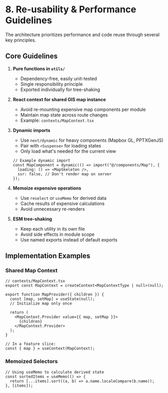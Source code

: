 # 8. Re-usability & Performance Guidelines

The architecture prioritizes performance and code reuse through several key principles.

## Core Guidelines

1. **Pure functions in `utils/`**

   - Dependency-free, easily unit-tested
   - Single responsibility principle
   - Exported individually for tree-shaking

2. **React context for shared GIS map instance**

   - Avoid re-mounting expensive map components per module
   - Maintain map state across route changes
   - Example: `contexts/MapContext.tsx`

3. **Dynamic imports**

   - Use `next/dynamic` for heavy components (Mapbox GL, PPTXGenJS)
   - Pair with `<Suspense>` for loading states
   - Only load what's needed for the current view

   ```tsx
   // Example dynamic import
   const MapComponent = dynamic(() => import("@/components/Map"), {
     loading: () => <MapSkeleton />,
     ssr: false, // Don't render map on server
   });
   ```

4. **Memoize expensive operations**

   - Use `reselect` or `useMemo` for derived data
   - Cache results of expensive calculations
   - Avoid unnecessary re-renders

5. **ESM tree-shaking**
   - Keep each utility in its own file
   - Avoid side effects in module scope
   - Use named exports instead of default exports

## Implementation Examples

### Shared Map Context

```tsx
// contexts/MapContext.tsx
export const MapContext = createContext<MapContextType | null>(null);

export function MapProvider({ children }) {
  const [map, setMap] = useState(null);
  // Initialize map only once

  return (
    <MapContext.Provider value={{ map, setMap }}>
      {children}
    </MapContext.Provider>
  );
}

// In a feature slice:
const { map } = useContext(MapContext);
```

### Memoized Selectors

```tsx
// Using useMemo to calculate derived state
const sortedItems = useMemo(() => {
  return [...items].sort((a, b) => a.name.localeCompare(b.name));
}, [items]);
```
